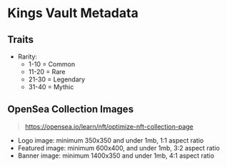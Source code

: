 # Kings Vault Metadata

## Traits
  - Rarity:
    - 1-10 = Common
    - 11-20 = Rare
    - 21-30 = Legendary
    - 31-40 = Mythic


## OpenSea Collection Images
> https://opensea.io/learn/nft/optimize-nft-collection-page


  - Logo image: minimum 350x350 and under 1mb, 1:1 aspect ratio
  - Featured image: minimum 600x400, and under 1mb, 3:2 aspect ratio
  - Banner image: minimum 1400x350 and under 1mb, 4:1 aspect ratio
